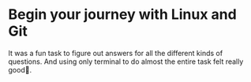 
# Begin your journey with Linux and Git

It was a fun task to figure out answers for all the different kinds of questions. And using only terminal to do almost the entire task felt really good🤍.